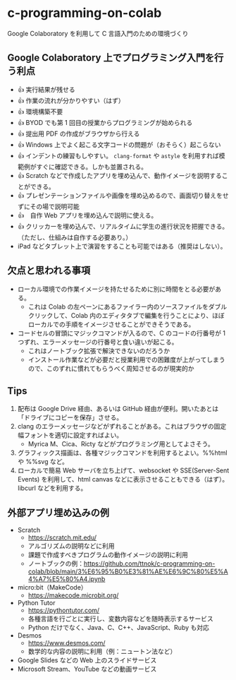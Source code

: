 # c-programming-on-colab
Google Colaboratory を利用して C 言語入門のための環境づくり

## Google Colaboratory 上でプログラミング入門を行う利点

- 👍 実行結果が残せる
- 👍 作業の流れが分かりやすい（はず）
- 👍 環境構築不要
- 👍 BYOD でも第 1 回目の授業からプログラミングが始められる
- 👍 提出用 PDF の作成がブラウザから行える
- 👍 Windows 上でよく起こる文字コードの問題が（おそらく）起こらない
- 👍 インデントの練習もしやすい。 `clang-format` や `astyle` を利用すれば模範例がすぐに確認できる。しかも並置される。
- 👍 Scratch などで作成したアプリを埋め込んで、動作イメージを説明することができる。
- 👍 プレゼンテーションファイルや画像を埋め込めるので、画面切り替えをせずにその場で説明可能
- 👍　自作 Web アプリを埋め込んで説明に使える。
- 👍 クリッカーを埋め込んで、リアルタイムに学生の進行状況を把握できる。（ただし、仕組みは自作する必要あり。）
- iPad などタブレット上で演習をすることも可能ではある（推奨はしない）。

## 欠点と思われる事項

- ローカル環境での作業イメージを持たせるために別に時間をとる必要がある。
    - これは Colab の左ペーンにあるファイラー内のソースファイルをダブルクリックして、Colab 内のエディタタブで編集を行うことにより、ほぼローカルでの手順をイメージさせることができそうである。
- コードセルの冒頭にマジックコマンドが入るので、C のコードの行番号が 1 つずれ、エラーメッセージの行番号と食い違いが起こる。
    - これはノートブック拡張で解決できないのだろうか
    - インストール作業などが必要だと授業利用での困難度が上がってしまうので、このずれに慣れてもらうべく周知させるのが現実的か

## Tips

1. 配布は Google Drive 経由、あるいは GitHub 経由が便利。開いたあとは「ドライブにコピーを保存」させる。
2. clang のエラーメッセージなどがずれることがある。これはブラウザの固定幅フォントを適切に設定すればよい。
    * Myrica M、Cica、Ricty などがプログラミング用としてよさそう。
2. グラフィックス描画は、各種マジックコマンドを利用するとよい。%%html や %%svg など。
3. ローカルで簡易 Web サーバを立ち上げて、websocket や SSE(Server-Sent Events) を利用して、html canvas などに表示させることもできる（はず）。libcurl などを利用する。


## 外部アプリ埋め込みの例

- Scratch
    - https://scratch.mit.edu/
    - アルゴリズムの説明などに利用
    - 課題で作成すべきプログラムの動作イメージの説明に利用 
    - ノートブックの例：https://github.com/ttnok/c-programming-on-colab/blob/main/3%E6%95%B0%E3%81%AE%E6%9C%80%E5%A4%A7%E5%80%A4.ipynb
- micro:bit（MakeCode）
    - https://makecode.microbit.org/ 
- Python Tutor
    - https://pythontutor.com/ 
    - 各種言語を行ごとに実行し、変数内容などを随時表示するサービス 
    - Python だけでなく、Java、C、C++、JavaScript、Ruby も対応
- Desmos
    - https://www.desmos.com/
    - 数学的な内容の説明に利用（例：ニュートン法など） 
- Google Slides などの Web 上のスライドサービス
- Microsoft Stream、YouTube などの動画サービス
